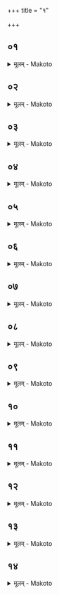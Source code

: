 +++
title = "१"

+++


## ०१
<details><summary>मूलम् - Makoto</summary>

विश्व꣡रूपं वै꣡ त्वा꣡ष्ट्र꣡म् इ꣡न्द्रो ऽहन् ।॥  
तं꣡ त्व꣡ष्टा꣡ हत꣡पुत्रो ऽभ्य᳡चरत् सो᳡ ऽभिचरणी꣡यम् अ꣡पेन्द्रꣳ सो꣡मम् आ꣡हरत् त꣡स्ये꣡न्द्रो यज्ञवेशसं꣡ कृत्वा꣡ प्रा꣡स꣡हा꣡ सो꣡मम् अपिबत् स꣡ वि꣡ष्वङ् व्या᳡र्छत् त꣡स्येन्द्रियं꣡ वीर्य᳡म् अ꣡ङ्गा꣡दङ्गा꣡द् अस्रवत् ॥॥
</details>

## ०२
<details><summary>मूलम् - Makoto</summary>

त꣡स्या꣡क्षिभ्या꣡म् एव꣡ ते꣡जो ऽस्रवत् ।॥  
सो᳡ ऽजः꣡ पशु꣡र् अभवद् धूम्रो꣡ ऽथ य꣡त् प꣡क्ष्मभ्यस् ते꣡ गोधू꣡मा꣡ य꣡द् अ꣡श्रुभ्यस् त꣡त् कु꣡वलम् ॥॥
</details>

## ०३
<details><summary>मूलम् - Makoto</summary>

ना꣡सिका꣡भ्या꣡म् एवा᳡स्य वीर्य᳡म् अस्रवत् ।॥  
सो꣡ ऽविः पशु꣡र् अभवन् मेषो꣡ ऽथ य꣡च् छलेष्म꣡णस् ता꣡ उपवा꣡का꣡ य꣡त् स्नीहा꣡ त꣡द् ब꣡दरं ॥॥
</details>

## ०४
<details><summary>मूलम् - Makoto</summary>

मु꣡खा꣡द् एवा᳡स्य बलम् अस्रवत् ।॥  
स꣡ गौः꣡ पशु꣡र् अभवद् ऋषभो꣡ ऽथ ये꣡ फे꣡ना꣡स् ते꣡ य꣡वा꣡ य꣡त् स्ने꣡हस् त꣡त् कर्क꣡न्धु ॥॥
</details>

## ०५
<details><summary>मूलम् - Makoto</summary>

श्रो꣡त्रा꣡द् एवा᳡स्य य꣡शो ऽस्रवत् ।॥  
त꣡द् ए꣡कशफम् अभवद् अ꣡श्वो ऽश्वतरो꣡ गर्दभः꣡ ॥॥
</details>

## ०६
<details><summary>मूलम् - Makoto</summary>

स्त꣡ना꣡भ्या꣡म् एवा᳡स्य शुक्र꣡म् अस्रवत् ।॥  
त꣡त् प꣡यो ऽभवत् पशुनां꣡ ज्यो꣡तिर् उ꣡रस एवा᳡स्य हृ꣡दया꣡त् त्वि꣡षिर् अस्रवत् स꣡ श्येनो᳡ ऽपा꣡ष्ठिहा᳡भवद् व꣡यसाꣳ꣡ रा꣡जा꣡ ॥॥
</details>

## ०७
<details><summary>मूलम् - Makoto</summary>

ना꣡भ्या꣡ एवा᳡स्य शूषो᳡ ऽस्रवत् ।॥  
त꣡त् सो꣡सम् अभवन् ना꣡यो न꣡ हि꣡रण्यꣳ रे꣡तस एवा᳡स्य रूप꣡म् अस्रवत् त꣡त् सुव꣡र्णꣳ हि꣡रण्यम् अभवच् छिश्ना꣡द् एवा᳡स्य र꣡सो ऽस्रवत् सा꣡ परिस्रु꣡द् अभवत् स्फिगी꣡भ्या꣡म् एवा᳡स्य भा꣡मो ऽस्रवत् सा꣡ सु꣡रा꣡भवद् अ꣡न्नस्य र꣡सः ॥॥
</details>

## ०८
<details><summary>मूलम् - Makoto</summary>

मू꣡त्रा꣡द् एवा᳡स्यौ꣡जो ऽस्रवत् ।॥  
स꣡ वृ꣡को ऽभवद् आ꣡रण्या꣡णां꣡ पशूनां꣡ जूति꣡र् ऊ꣡वध्या꣡द् एवा᳡स्य मन्यु꣡र् अस्रवत् स꣡ व्या꣡घ्रो ऽभवद् आ꣡रण्या꣡णां꣡ पशूनाꣳ꣡ रा꣡जा꣡ लो꣡हिता꣡द् एवा᳡स्य स꣡हो ऽस्रवत् स꣡ सिꣳ꣡हो ऽभवद् आ꣡रण्या꣡नां꣡ पशूना꣡म् ईशः꣡ ॥॥
</details>

## ०९
<details><summary>मूलम् - Makoto</summary>

लो꣡मभ्य एवा᳡स्य चित्त꣡म् अस्रवत् ।॥  
ते꣡ श्या꣡मा꣡का꣡ अभवंस् त्वच꣡ एवा᳡स्या꣡पचितिर् अस्रवत् सो᳡ ऽश्वत्थो꣡ व꣡नस्प꣡तिर् अभवन् माꣳ꣡से꣡भ्य एवा᳡स्यो꣡र्ग् अस्रवत् स꣡ उदुम्ब꣡रो ऽभवद् अ꣡स्थिभ्य एवा᳡स्य स्वधा᳡स्रवत् स꣡ न्यग्रो꣡धो ऽभवन् मज्ज꣡भ्य एवा᳡स्य भक्षः꣡ सोमपीथो᳡ ऽस्रवत् ते꣡ व्रीह꣡यो ऽभवन्न् एव꣡म् अस्येन्द्रिया꣡णि वीर्या᳡णि व्यु꣡दक्रा꣡मन् ॥॥
</details>

## १०
<details><summary>मूलम् - Makoto</summary>

अ꣡थ ह वै꣡ त꣡र्हि ।॥  
न꣡मुचिनैवा᳡सुरे꣡ण सह꣡ चचा꣡र स꣡ ऐक्षत न꣡मुचिर् अपुनर्वा꣡ अय꣡म् अभूद् ध꣡न्ता꣡स्येन्द्रियं꣡ वीर्यꣳ᳡ सोमपीथ꣡म् अन्ना꣡द्यꣳ ह꣡रा꣡णी꣡ति त꣡स्यैत꣡यैव꣡ सु꣡रयेन्द्रियं꣡ वीर्यꣳ᳡ सोमपीथ꣡म् अन्ना꣡द्यम् अहरत् स꣡ ह न्य᳡र्णः शिश्ये तं꣡ देवा꣡ उपसं꣡जग्मिरे श्रेष्ठो꣡ वै꣡ नो ऽय꣡म् अभूत् त꣡म् इमं꣡ पा꣡प्मा᳡विदद् ध꣡न्तेमं꣡ भिषज्या꣡मे꣡ति ॥॥
</details>

## ११
<details><summary>मूलम् - Makoto</summary>

ते᳡ ऽश्वि꣡ना꣡व् अब्रुवन् ।॥  
युवं꣡ वै꣡ ब्रह्मा꣡णौ भिष꣡जौ स्थो युव꣡म् इमं꣡ भिषज्यतम् इ꣡ति ता꣡व् अब्रूता꣡म् अ꣡स्तु नौ भा꣡ग꣡ इ꣡ति ते᳡ ऽब्रुवन् य꣡ एषो᳡ ऽजः꣡ स꣡ वां꣡ भा꣡ग꣡ इ꣡ति त꣡थे꣡ति त꣡स्मा꣡द् आ꣡श्विनो꣡ धूम्रो꣡ भवति ॥॥
</details>

## १२
<details><summary>मूलम् - Makoto</summary>

ते꣡ स꣡रस्वतीम् अब्रुवन् ।॥  
त्वं꣡ वै꣡ भै꣡ष्ज्यम् असि त्व꣡म् इमं꣡ भिषज्ये꣡ति सा᳡ब्रवीद् अ꣡स्तु मे भा꣡ग꣡ इ꣡ति ते᳡ ऽब्रुवन् य꣡ एषो꣡ ऽविः स꣡ ते भा꣡ग꣡ इ꣡ति त꣡थे꣡ति त꣡स्मा꣡त् सा꣡रस्वतो꣡ मेषो꣡ भवति ॥॥
</details>

## १३
<details><summary>मूलम् - Makoto</summary>

अ꣡था꣡ब्रुवन् ।॥  
एता꣡व् अद्वा꣡ अस्मि꣡न्न् एत꣡र्हि या꣡वद् अय꣡म् ऋषभो᳡ ऽस्यै᳡वा᳡यम् अस्त्व् इ꣡ति त꣡थे꣡ति त꣡स्मा꣡द् ऐन्द्र꣡ ऋषभो꣡ भवति ॥॥
</details>

## १४
<details><summary>मूलम् - Makoto</summary>

ता꣡व् अश्वि꣡नौ च स꣡रस्वती च ।॥  
इन्द्रियं꣡ वीर्यं᳡ न꣡मुचेर् आ꣡हृ꣡त्य त꣡द् अस्मिन् पु꣡नर् अदधुस् तं꣡ पा꣡प्मनो᳡ ऽत्रा꣡यन्त सुत्रा꣡तं बतैनं पा꣡प्म꣡नो ऽत्रा꣡स्मही꣡ति त꣡द् वा꣡व꣡ सौत्रा꣡मण्य् अ᳡भवत् त꣡त् सौत्रा꣡मण्यै꣡ सौत्रा꣡मणीत्वं꣡ त्रा꣡यते मृत्यो꣡र् आ꣡त्मा꣡नम् अ꣡प पा꣡प्मा꣡नꣳ हते य꣡ एव꣡म् एत꣡त् सौत्रा꣡मण्यै꣡ सौत्रा꣡मणीत्वं꣡ वे꣡द त्र꣡यस्त्रिꣳशद् द꣡क्षिणा꣡ भवन्ति त्र꣡यस्त्रिꣳशद् धि꣡ तं꣡ देव꣡ता꣡ अ꣡भिषज्यंस् त꣡स्मा꣡द् आ꣡हुर् भेषजं꣡ द꣡क्षिणा꣡ इ꣡ति ॥॥
</details>